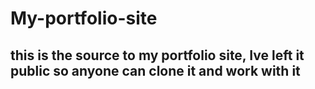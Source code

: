 # My-portfolio-site

## this is the source to my portfolio site, Ive left it public so anyone can clone it and work with it
